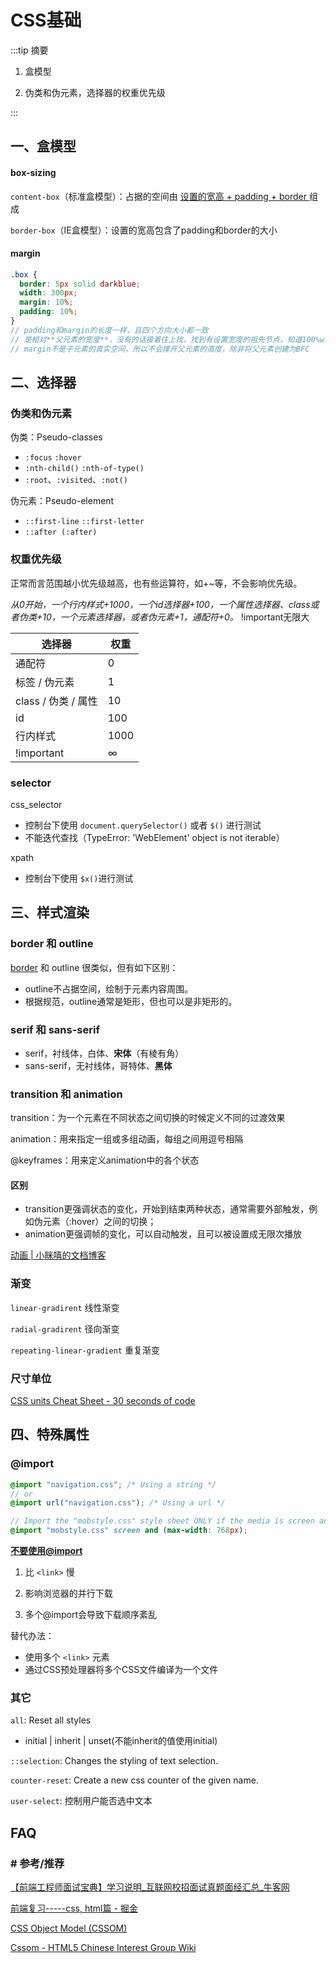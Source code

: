 # CSS基础

:::tip 摘要

1. 盒模型

2. 伪类和伪元素，选择器的权重优先级

:::

## 一、盒模型

#### box-sizing

`content-box`（标准盒模型）：占据的空间由 <u>设置的宽高 + padding + border </u>组成

`border-box`（IE盒模型）：设置的宽高包含了padding和border的大小

#### margin

```scss
.box {
  border: 5px solid darkblue;
  width: 300px;
  margin: 10%;
  padding: 10%;
}
// padding和margin的长度一样，且四个方向大小都一致
// 是相对**父元素的宽度**，没有的话接着往上找，找到有设置宽度的祖先节点，知道100%width的body
// margin不是子元素的真实空间，所以不会撑开父元素的高度，除非将父元素创建为BFC
```

## 二、选择器

### 伪类和伪元素

伪类：Pseudo-classes

- `:focus` `:hover` 
- `:nth-child()`  `:nth-of-type()`
- `:root`、`:visited`、`:not()`

伪元素：Pseudo-element

- `::first-line`  `::first-letter`
- `::after (:after)`

### 权重优先级

正常而言范围越小优先级越高，也有些运算符，如+~等，不会影响优先级。

*从0开始，一个行内样式+1000，一个id选择器+100，一个属性选择器、class或者伪类+10，一个元素选择器，或者伪元素+1，通配符+0。* !important无限大

| 选择器             | 权重   |
| --------------- | ---- |
| 通配符             | 0    |
| 标签 / 伪元素        | 1    |
| class / 伪类 / 属性 | 10   |
| id              | 100  |
| 行内样式            | 1000 |
| !important      | ∞    |

### selector

css_selector

- 控制台下使用 `document.querySelector()` 或者 `$()` 进行测试 
- 不能迭代查找（TypeError: 'WebElement' object is not iterable）

xpath

- 控制台下使用 `$x()`进行测试

## 三、样式渲染

### border 和 outline

[border](https://developer.mozilla.org/zh-CN/docs/Web/CSS/border) 和 outline 很类似，但有如下区别：

- outline不占据空间，绘制于元素内容周围。
- 根据规范，outline通常是矩形，但也可以是非矩形的。

### serif 和 sans-serif

- serif，衬线体，白体、**宋体**（有棱有角）
- sans-serif，无衬线体，哥特体、**黑体**

### transition 和 animation

transition：为一个元素在不同状态之间切换的时候定义不同的过渡效果

animation：用来指定一组或多组动画，每组之间用逗号相隔

@keyframes：用来定义animation中的各个状态

#### 区别

- transition更强调状态的变化，开始到结束两种状态，通常需要外部触发，例如伪元素（:hover）之间的切换；
- animation更强调帧的变化，可以自动触发，且可以被设置成无限次播放

[动画 | 小眯嘻的文档博客](https://lins403.github.io/vuepress-doc/notesList/css/animation.html)

### 渐变

`linear-gradirent` 线性渐变

`radial-gradirent` 径向渐变

`repeating-linear-gradient` 重复渐变

### 尺寸单位

[CSS units Cheat Sheet - 30 seconds of code](https://www.30secondsofcode.org/articles/s/css-units-cheatsheet)

## 四、特殊属性

### @import

```scss
@import "navigation.css"; /* Using a string */
// or
@import url("navigation.css"); /* Using a url */

// Import the "mobstyle.css" style sheet ONLY if the media is screen and the viewport is maximum 768 pixels:
@import "mobstyle.css" screen and (max-width: 768px);
```

**<u>不要使用@import</u>**

1. 比 `<link>` 慢

2. 影响浏览器的并行下载

3. 多个@import会导致下载顺序紊乱

替代办法：

- 使用多个 `<link>` 元素
- 通过CSS预处理器将多个CSS文件编译为一个文件

### 其它

`all`: Reset all styles

- initial | inherit | unset(不能inherit的值使用initial)  

`::selection`: Changes the styling of text selection.

`counter-reset`: Create a new css counter of the given name.

`user-select`: 控制用户能否选中文本

## FAQ

### # 参考/推荐

[【前端工程师面试宝典】学习说明_互联网校招面试真题面经汇总_牛客网](https://www.nowcoder.com/tutorial/96/1678a0fd35cd4db486af18589e34e4d4)

[前端复习-----css, html篇 - 掘金](https://juejin.cn/post/6990928915120275470)

[CSS Object Model (CSSOM)](https://www.w3.org/TR/cssom-1/)

[Cssom - HTML5 Chinese Interest Group Wiki](https://www.w3.org/html/ig/zh/wiki/Cssom)
